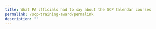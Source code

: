 ```yaml
---
title: What PA officials had to say about the SCP Calendar courses
permalink: /scp-training-award/permalink
description: ""
---
```

